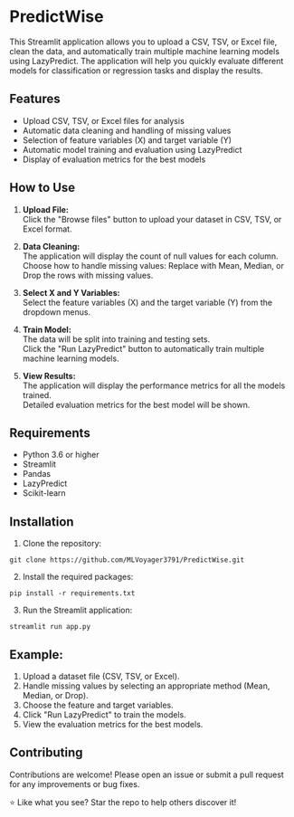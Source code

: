 # PredictWise

This Streamlit application allows you to upload a CSV, TSV, or Excel file, clean the data, and automatically train multiple machine learning models using LazyPredict. The application will help you quickly evaluate different models for classification or regression tasks and display the results.

## Features
- Upload CSV, TSV, or Excel files for analysis
- Automatic data cleaning and handling of missing values
- Selection of feature variables (X) and target variable (Y)
- Automatic model training and evaluation using LazyPredict
- Display of evaluation metrics for the best models

## How to Use
1. **Upload File:**\
Click the "Browse files" button to upload your dataset in CSV, TSV, or Excel format.

2. **Data Cleaning:**\
The application will display the count of null values for each column.\
Choose how to handle missing values: Replace with Mean, Median, or Drop the rows with missing values.

3. **Select X and Y Variables:**\
Select the feature variables (X) and the target variable (Y) from the dropdown menus.

4. **Train Model:**\
The data will be split into training and testing sets.\
Click the "Run LazyPredict" button to automatically train multiple machine learning models.

5. **View Results:**\
The application will display the performance metrics for all the models trained.\
Detailed evaluation metrics for the best model will be shown.

## Requirements
- Python 3.6 or higher
- Streamlit
- Pandas
- LazyPredict
- Scikit-learn

## Installation

1. Clone the repository:
```
git clone https://github.com/MLVoyager3791/PredictWise.git
```
2. Install the required packages:
```
pip install -r requirements.txt
```
3. Run the Streamlit application:
```
streamlit run app.py
```

## Example:

1. Upload a dataset file (CSV, TSV, or Excel).
2. Handle missing values by selecting an appropriate method (Mean, Median, or Drop).
3. Choose the feature and target variables.
4. Click "Run LazyPredict" to train the models.
5. View the evaluation metrics for the best models.

## Contributing
Contributions are welcome! Please open an issue or submit a pull request for any improvements or bug fixes.

⭐ Like what you see? Star the repo to help others discover it!
